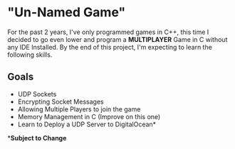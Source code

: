 # "Un-Named Game"
For the past 2 years, I've only programmed games in C++, this time I decided to go even lower and program a **MULTIPLAYER** Game in C without any IDE Installed. By the end of this project, I'm expecting to learn the following skills.

## Goals
- UDP Sockets
- Encrypting Socket Messages
- Allowing Multiple Players to join the game
- Memory Management in C (Improve on this one)
- Learn to Deploy a UDP Server to DigitalOcean*


***Subject to Change**